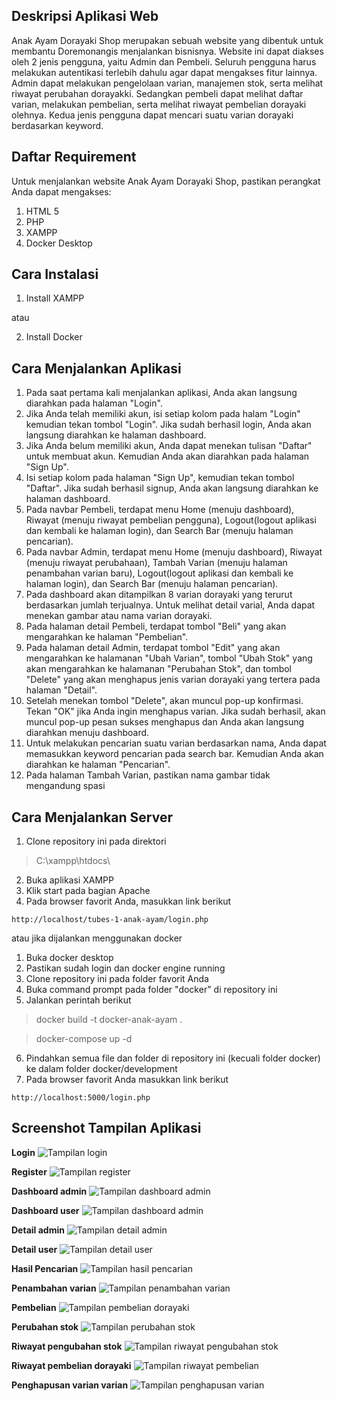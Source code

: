 ## Deskripsi Aplikasi Web
Anak Ayam Dorayaki Shop merupakan sebuah website yang dibentuk untuk membantu Doremonangis menjalankan bisnisnya. Website ini dapat diakses oleh 2 jenis pengguna, yaitu Admin dan Pembeli. Seluruh pengguna harus melakukan autentikasi terlebih dahulu agar dapat mengakses fitur lainnya. Admin dapat melakukan pengelolaan varian, manajemen stok, serta melihat riwayat perubahan dorayakki. Sedangkan pembeli dapat melihat daftar varian, melakukan pembelian, serta melihat riwayat pembelian dorayaki olehnya. Kedua jenis pengguna dapat mencari suatu varian dorayaki berdasarkan keyword.


## Daftar Requirement
Untuk menjalankan website Anak Ayam Dorayaki Shop, pastikan perangkat Anda dapat mengakses:
1. HTML 5
2. PHP
3. XAMPP
4. Docker Desktop

## Cara Instalasi
1. Install XAMPP

atau

2. Install Docker

## Cara Menjalankan Aplikasi
1. Pada saat pertama kali menjalankan aplikasi, Anda akan langsung diarahkan pada halaman "Login".
2. Jika Anda telah memiliki akun, isi setiap kolom pada halam "Login" kemudian tekan tombol "Login". Jika sudah berhasil login, Anda akan langsung diarahkan ke halaman dashboard.
3. Jika Anda belum memiliki akun, Anda dapat menekan tulisan "Daftar" untuk membuat akun. Kemudian Anda akan diarahkan pada halaman "Sign Up".
4. Isi setiap kolom pada halaman "Sign Up", kemudian tekan tombol "Daftar". Jika sudah berhasil signup, Anda akan langsung diarahkan ke halaman dashboard.
5. Pada navbar Pembeli, terdapat menu Home (menuju dashboard), Riwayat (menuju riwayat pembelian pengguna), Logout(logout aplikasi dan kembali ke halaman login), dan Search Bar (menuju halaman pencarian).
6. Pada navbar Admin, terdapat menu Home (menuju dashboard), Riwayat (menuju riwayat perubahaan), Tambah Varian (menuju halaman penambahan varian baru), Logout(logout aplikasi dan kembali ke halaman login), dan Search Bar (menuju halaman pencarian).
7. Pada dashboard akan ditampilkan 8 varian dorayaki yang terurut berdasarkan jumlah terjualnya. Untuk melihat detail varial, Anda dapat menekan gambar atau nama varian dorayaki.
8. Pada halaman detail Pembeli, terdapat tombol "Beli" yang akan mengarahkan ke halaman "Pembelian".
9. Pada halaman detail Admin, terdapat tombol "Edit" yang akan mengarahkan ke halamanan "Ubah Varian", tombol "Ubah Stok" yang akan mengarahkan ke halamanan "Perubahan Stok", dan tombol "Delete" yang akan menghapus jenis varian dorayaki yang tertera pada halaman "Detail".
10. Setelah menekan tombol "Delete", akan muncul pop-up konfirmasi. Tekan "OK" jika Anda ingin menghapus varian. Jika sudah berhasil, akan muncul pop-up pesan sukses menghapus dan Anda akan langsung diarahkan menuju dashboard.
11. Untuk melakukan pencarian suatu varian berdasarkan nama, Anda dapat memasukkan keyword pencarian pada search bar. Kemudian Anda akan diarahkan ke halaman "Pencarian".
12. Pada halaman Tambah Varian, pastikan nama gambar tidak mengandung spasi


## Cara Menjalankan Server
1. Clone repository ini pada direktori
> C:\xampp\htdocs\
2. Buka aplikasi XAMPP
3. Klik start pada bagian Apache
4. Pada browser favorit Anda, masukkan link berikut
```
http://localhost/tubes-1-anak-ayam/login.php
```

atau jika dijalankan menggunakan docker

1. Buka docker desktop
2. Pastikan sudah login dan docker engine running
3. Clone repository ini pada folder favorit Anda
4. Buka command prompt pada folder "docker" di repository ini
5. Jalankan perintah berikut
> docker build -t docker-anak-ayam .

> docker-compose up -d
6. Pindahkan semua file dan folder di repository ini (kecuali folder docker) ke dalam folder docker/development
7. Pada browser favorit Anda masukkan link berikut
```
http://localhost:5000/login.php
```

## Screenshot Tampilan Aplikasi 
**Login**
![Tampilan login](./screenshots/login.png)

**Register**
![Tampilan register](./screenshots/register1.png)

**Dashboard admin**
![Tampilan dashboard admin](./screenshots/dashboard-admin.png)

**Dashboard user**
![Tampilan dashboard admin](./screenshots/dashboard-user.png)

**Detail admin**
![Tampilan detail admin](./screenshots/detail-admin.png)

**Detail user**
![Tampilan detail user](./screenshots/detail-user.png)

**Hasil Pencarian**
![Tampilan hasil pencarian](./screenshots/pencarian-admin.png)

**Penambahan varian**
![Tampilan penambahan varian](./screenshots/tambah-varian.png)

**Pembelian**
![Tampilan pembelian dorayaki](./screenshots/pembelian.png)

**Perubahan stok**
![Tampilan perubahan stok](./screenshots/perubahan.png)

**Riwayat pengubahan stok**
![Tampilan riwayat pengubahan stok](./screenshots/riwayat-admin2.png)

**Riwayat pembelian dorayaki**
![Tampilan riwayat pembelian](./screenshots/riwayat-user.png)

**Penghapusan varian varian**
![Tampilan penghapusan varian](./screenshots/hapus-varian.png)

